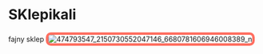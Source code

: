 # SKlepikali
fajny sklep
![474793547_2150730552047146_6680781606946008389_n](https://github.com/user-attachments/assets/596084ce-51c0-45c5-a2b7-7c3b5217e141)

<html lang="pl">
<head>
    <meta charset="UTF-8">
    <meta name="viewport" content="width=device-width, initial-scale=1.0">
    <title>Sklep - Lokalizacja</title>
    <style>
        @import url('https://fonts.googleapis.com/css2?family=Lobster&display=swap');
        
        body {
            display: flex;
            flex-direction: column;
            justify-content: center;
            align-items: center;
            height: 100vh;
            margin: 0;
            background-color: #fae3e3; /* Beżowo-różowe tło */
            background-image: url('walentynkowe-tlo.png'); /* Motyw serduszek */
            background-size: cover;
            background-position: center;
            text-align: center;
            font-family: 'Lobster', cursive;
        }
        .side-images {
            position: absolute;
            top: 0;
            bottom: 0;
            width: 150px;
            background-size: contain;
            background-repeat: no-repeat;
        }
        .left-side {
            left: 0;
            background-image: url('serduszka-lewe.png'); /* Obraz serduszek po lewej stronie */
        }
        .right-side {
            right: 0;
            background-image: url('serduszka-prawe.png'); /* Obraz serduszek po prawej stronie */
        }
         img {
            max-width: 90%;
            height: auto;
            border-radius: 10px;
            border: 5px solid #ff6f61; /* Czerwona ramka */
        }
      
        a {
            display: block;
            margin-top: 20px;
            font-size: 24px;
            text-decoration: none;
            color: #ff3b3b;
            font-weight: bold;
            background: #fff0f0;
            padding: 10px 20px;
            border-radius: 15px;
            box-shadow: 2px 2px 5px rgba(0, 0, 0, 0.2);
        }
        a:hover {
            background: #ff6f61;
            color: white;
        }
        .editable-text {
            margin-top: 20px;
            font-size: 20px;
            color: #d10056;
            font-family: 'Lobster', cursive;
        }
        .text-controls {
            margin-top: 10px;
        }
    </style>
     <script>
        function updateText() {
            let textElement = document.getElementById('editable-text');
            let inputText = document.getElementById('text-input').value;
            let fontSize = document.getElementById('font-size').value + 'px';
            let textColor = document.getElementById('text-color').value;
            textElement.innerText = inputText;
            textElement.style.fontSize = fontSize;
            textElement.style.color = textColor;
        }
    </script>
</head>
<body>
    <div class="side-images left-side"></div>
    <div class="side-images right-side"></div>
    <a href="https://www.google.com/maps/place//data=!4m2!3m1!1s0x473d2da806df8d8d:0xb6c8bb17d8b92786?sa=X&ved=1t:8290&ictx=111" target="_blank">Zobacz lokalizację sklepu</a>
    <div class="editable-text" id="editable-text">Wpisz swój tekst tutaj...</div>
    <div class="text-controls">
        <input type="text" id="text-input" placeholder="Wpisz nowy tekst">
        <input type="number" id="font-size" placeholder="Rozmiar" min="10" max="50" value="20">
        <input type="color" id="text-color" value="#d10056">
        <button onclick="updateText()">Aktualizuj tekst</button>
    </div>
</body>
</html>
Z hasłem thoni alutec 10 % zniżk 
